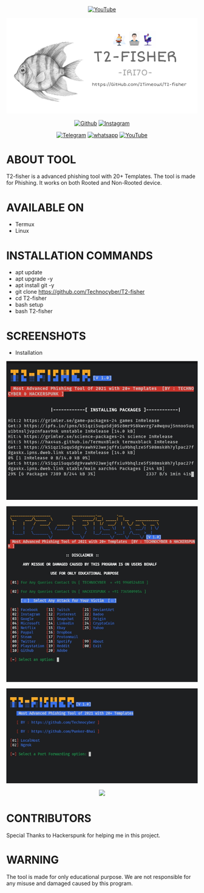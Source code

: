 <p align="center">
<a href="https://bit.ly/2OT7U1G"><img title="YouTube" src="https://img.shields.io/badge/Made In-India-red?style=for-the-badge&logo="></a>
</p>
<a href="https://linktr.ee/2Timeowl"><img src="PicsArt_03-09-11.12.02.png"></a>
</p>
<p align="center">
<a href="https://gitHub.com/Technocyber"><img title="Github" src="https://img.shields.io/badge/Techno-Cyber-brightgreen?style=for-the-badge&logo=github"></a>
<a href="https://bit.ly/2OT7U1G"><img title="Instagram" src="https://img.shields.io/badge/Instagram-Technocyber.sh-yellow?style=for-the-badge&logo=Instagram"></a>
</p>
<p align="center">
<a href="https://t.me/T4CHNOCYBER"><img title="Telegram" src="https://img.shields.io/badge/Telegram-black?style=for-the-badge&logo=Telegram"></a>
<a href="https://linktr.ee/2Timeowl"><img title="whatsapp" src="https://img.shields.io/badge/whatsapp-blue?style=for-the-badge&logo=whatsapp"></a>
<a href="https://bit.ly/391e3Qh"><img title="YouTube" src="https://img.shields.io/badge/YouTube-purple?style=for-the-badge&logo=YouTube"></a>
<p align="center">
<p align="center">

# ABOUT TOOL

T2-fisher is a advanced phishing tool with 20+ Templates. The tool is made for Phishing. It works on both Rooted and Non-Rooted device.

# AVAILABLE ON

* Termux
* Linux

# INSTALLATION COMMANDS

* apt update
* apt upgrade -y
* apt install git -y
* git clone https://github.com/Technocyber/T2-fisher
* cd T2-fisher
* bash setup
* bash T2-fisher

# SCREENSHOTS

* Installation

<p align="center">
<a href="https://Technocyber.tk"><img src="img/Screenshot_2021-04-05-00-45-28-29_84d3000e3f4017145260f7618db1d683.jpg"></a>
</p>
<p align="center">
<a href="https://Technocyber.tk"><img src="img/Screenshot_2021-04-05-00-46-08-26_84d3000e3f4017145260f7618db1d683.jpg"></a>
</p>
<p align="center">
<a href="https://Technocyber.tk"><img src="img/Screenshot_2021-04-05-00-46-41-36_84d3000e3f4017145260f7618db1d683.jpg"></a>
</p>
<p align="center">
<a href="https://Technocyber.tk"><img src="images/Screenshot_2021-03-20-01-09-44-41_84d3000e3f4017145260f7618db1d683.jpg"></a>
</p>

# CONTRIBUTORS 

Special Thanks to Hackerspunk for helping me in this project.

# WARNING 

The tool is made for only educational purpose. We are not responsible for any misuse and damaged caused by this program.
